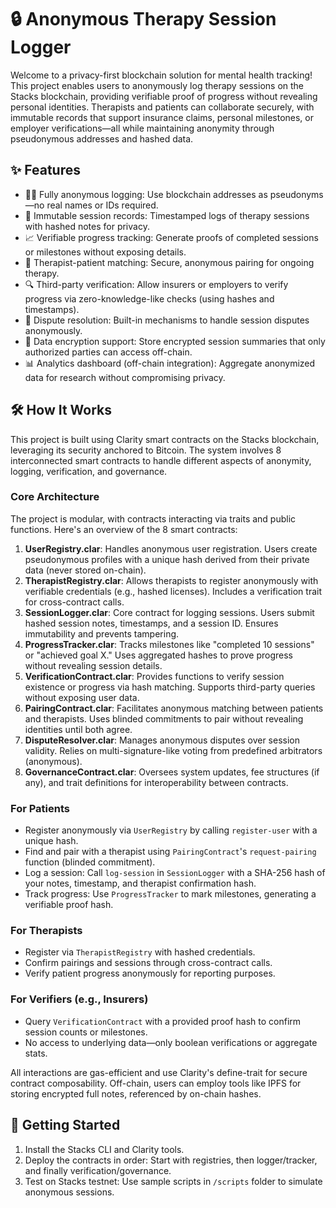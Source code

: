 # 🔒 Anonymous Therapy Session Logger

Welcome to a privacy-first blockchain solution for mental health tracking! This project enables users to anonymously log therapy sessions on the Stacks blockchain, providing verifiable proof of progress without revealing personal identities. Therapists and patients can collaborate securely, with immutable records that support insurance claims, personal milestones, or employer verifications—all while maintaining anonymity through pseudonymous addresses and hashed data.

## ✨ Features

- 🕵️‍♂️ Fully anonymous logging: Use blockchain addresses as pseudonyms—no real names or IDs required.
- 📅 Immutable session records: Timestamped logs of therapy sessions with hashed notes for privacy.
- 📈 Verifiable progress tracking: Generate proofs of completed sessions or milestones without exposing details.
- 👥 Therapist-patient matching: Secure, anonymous pairing for ongoing therapy.
- 🔍 Third-party verification: Allow insurers or employers to verify progress via zero-knowledge-like checks (using hashes and timestamps).
- 🚫 Dispute resolution: Built-in mechanisms to handle session disputes anonymously.
- 🔐 Data encryption support: Store encrypted session summaries that only authorized parties can access off-chain.
- 📊 Analytics dashboard (off-chain integration): Aggregate anonymized data for research without compromising privacy.

## 🛠 How It Works

This project is built using Clarity smart contracts on the Stacks blockchain, leveraging its security anchored to Bitcoin. The system involves 8 interconnected smart contracts to handle different aspects of anonymity, logging, verification, and governance.

### Core Architecture
The project is modular, with contracts interacting via traits and public functions. Here's an overview of the 8 smart contracts:

1. **UserRegistry.clar**: Handles anonymous user registration. Users create pseudonymous profiles with a unique hash derived from their private data (never stored on-chain).
2. **TherapistRegistry.clar**: Allows therapists to register anonymously with verifiable credentials (e.g., hashed licenses). Includes a verification trait for cross-contract calls.
3. **SessionLogger.clar**: Core contract for logging sessions. Users submit hashed session notes, timestamps, and a session ID. Ensures immutability and prevents tampering.
4. **ProgressTracker.clar**: Tracks milestones like "completed 10 sessions" or "achieved goal X." Uses aggregated hashes to prove progress without revealing session details.
5. **VerificationContract.clar**: Provides functions to verify session existence or progress via hash matching. Supports third-party queries without exposing user data.
6. **PairingContract.clar**: Facilitates anonymous matching between patients and therapists. Uses blinded commitments to pair without revealing identities until both agree.
7. **DisputeResolver.clar**: Manages anonymous disputes over session validity. Relies on multi-signature-like voting from predefined arbitrators (anonymous).
8. **GovernanceContract.clar**: Oversees system updates, fee structures (if any), and trait definitions for interoperability between contracts.

### For Patients
- Register anonymously via `UserRegistry` by calling `register-user` with a unique hash.
- Find and pair with a therapist using `PairingContract`'s `request-pairing` function (blinded commitment).
- Log a session: Call `log-session` in `SessionLogger` with a SHA-256 hash of your notes, timestamp, and therapist confirmation hash.
- Track progress: Use `ProgressTracker` to mark milestones, generating a verifiable proof hash.

### For Therapists
- Register via `TherapistRegistry` with hashed credentials.
- Confirm pairings and sessions through cross-contract calls.
- Verify patient progress anonymously for reporting purposes.

### For Verifiers (e.g., Insurers)
- Query `VerificationContract` with a provided proof hash to confirm session counts or milestones.
- No access to underlying data—only boolean verifications or aggregate stats.

All interactions are gas-efficient and use Clarity's define-trait for secure contract composability. Off-chain, users can employ tools like IPFS for storing encrypted full notes, referenced by on-chain hashes.

## 🚀 Getting Started
1. Install the Stacks CLI and Clarity tools.
2. Deploy the contracts in order: Start with registries, then logger/tracker, and finally verification/governance.
3. Test on Stacks testnet: Use sample scripts in `/scripts` folder to simulate anonymous sessions.